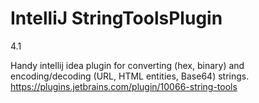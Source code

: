 # IntelliJ StringToolsPlugin
4.1

Handy intellij idea plugin  for converting (hex, binary) and encoding/decoding (URL, HTML entities, Base64) strings.
https://plugins.jetbrains.com/plugin/10066-string-tools
